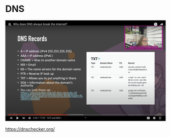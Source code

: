 # DNS

![ca9f03e3795e21011584e5aba5bf7ce5.png](../../_resources/ca9f03e3795e21011584e5aba5bf7ce5.png)

https://dnschecker.org/